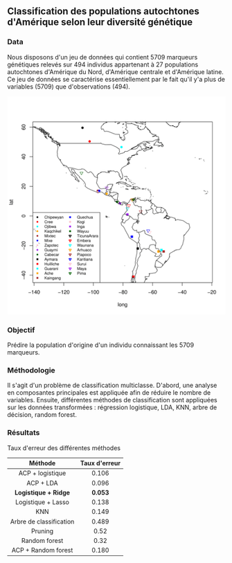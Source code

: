 ## Classification des populations autochtones d'Amérique selon leur diversité génétique

### Data
Nous disposons d'un jeu de données qui contient 5709 marqueurs génétiques relevés sur 494
individus appartenant à 27 populations autochtones d'Amérique du Nord, d'Amérique centrale et
d'Amérique latine. Ce jeu de données se caractérise essentiellement par le fait qu'il y'a plus
de variables (5709) que d'observations (494).

![Location of populations](figures/map.png)


### Objectif
Prédire la population d'origine d'un individu connaissant les 5709 marqueurs.

### Méthodologie
Il s'agit d'un problème de classification multiclasse. D'abord, une analyse en composantes principales est appliquée
afin de réduire le nombre de variables. Ensuite, différentes méthodes de classification sont appliquées sur les données
transformées : régression logistique, LDA, KNN, arbre de décision, random forest. 

### Résultats
Taux d'erreur des différentes méthodes

|Méthode | Taux d'erreur |
|:---: | :---: |
|ACP + logistique | 0.106  |
|ACP + LDA | 0.096  |
|__Logistique__ __+__ __Ridge__ | __0.053__|
|Logistique + Lasso | 0.138  |
|KNN | 0.149  |
|Arbre de classification | 0.489  |
|Pruning | 0.52  |
|Random forest | 0.32  |
|ACP + Random forest | 0.180  |

